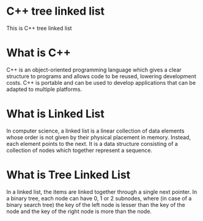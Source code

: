 # C++ tree linked list
This is C++ tree linked list

# What is C++
C++ is an object-oriented programming language which gives a clear structure to programs and allows code to be reused, lowering development costs. C++ is portable and can be used to develop applications that can be adapted to multiple platforms.

# What is Linked List
In computer science, a linked list is a linear collection of data elements whose order is not given by their physical placement in memory. Instead, each element points to the next. It is a data structure consisting of a collection of nodes which together represent a sequence.

# What is Tree Linked List
In a linked list, the items are linked together through a single next pointer. In a binary tree, each node can have 0, 1 or 2 subnodes, where (in case of a binary search tree) the key of the left node is lesser than the key of the node and the key of the right node is more than the node.
